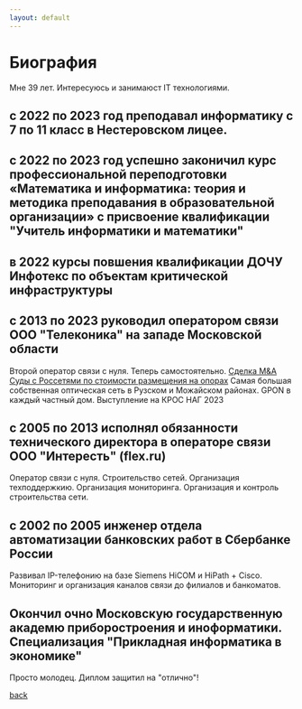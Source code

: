 ```yaml
---
layout: default
---
```


# Биография

Мне 39 лет. Интересуюсь и занимаюст IT технологиями.

## c 2022 по 2023 год преподавал информатику с 7 по 11 класс в Нестеровском лицее.

## с 2022 по 2023 год успешно законичил курс профессиональной переподготовки «Математика и информатика: теория и методика преподавания в образовательной организации» с присвоение квалификации "Учитель информатики и математики"

## в 2022 курсы повшения квалификации ДОЧУ Инфотекс по объектам критической инфраструктуры

## с 2013 по 2023 руководил оператором связи ООО "Телеконика" на западе Московской области
Второй оператор связи с нуля. Теперь самостоятельно. 
[Сделка M&A](https://www.cableman.ru/content/alma-tv-priobrel-neskolko-provaiderov-v-moskve-i-podmoskove)
[Суды с Россетями по стоимости размещения на опорах](https://www.rbc.ru/technology_and_media/16/01/2024/65a68b109a794742c9c8fef5?utm_source=application&utm_source=application)
Самая большая собственная оптическая сеть в Рузском и Можайском районах. GPON в каждый частный дом. 
Выступление на КРОС НАГ 2023 

## с 2005 по 2013 исполнял обязанности технического директора в операторе связи ООО "Интересть" (flex.ru)
Оператор связи с нуля. Строительство сетей. Организация техподдержкию. Организация мониторинга. Организация и контроль строительства сети.

## с 2002 по 2005 инженер отдела автоматизации банковских работ в Сбербанке России
Развивал IP-телефонию на базе Siemens HiCOM и HiPath + Cisco. Мониторинг и организация каналов связи до филиалов и банкоматов.

## Окончил очно Московскую государственную академю приборостроения и иноформатики. Специализация "Прикладная информатика в экономике"
Просто молодец. Диплом защитил на "отлично"!


[back](./)